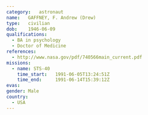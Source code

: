 ```yaml
---
category:	astronaut
name:	GAFFNEY, F. Andrew (Drew)
type:	civilian
dob:	1946-06-09
qualifications:
  - BA in psychology
  - Doctor of Medicine
references:
  - http://www.nasa.gov/pdf/740566main_current.pdf
missions:
  - name: STS-40
    time_start:   1991-06-05T13:24:51Z
    time_end:     1991-06-14T15:39:12Z
evas:
gender:	Male
country:
  - USA
---
```

